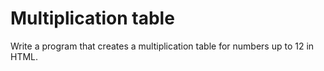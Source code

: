 # Multiplication table

Write a program that creates a multiplication table for numbers up to 12 in HTML.
